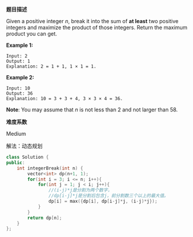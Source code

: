 **题目描述**   

Given a positive integer *n*, break it into the sum of **at least** two positive integers and maximize the product of those integers. Return the maximum product you can get.

**Example 1:**

```
Input: 2
Output: 1
Explanation: 2 = 1 + 1, 1 × 1 = 1.
```

**Example 2:**

```
Input: 10
Output: 36
Explanation: 10 = 3 + 3 + 4, 3 × 3 × 4 = 36.
```

**Note**: You may assume that *n* is not less than 2 and not larger than 58.

**难度系数**    

Medium 

解法：动态规划

```c++
class Solution {
public:
    int integerBreak(int n) {
        vector<int> dp(n+1, 1);
        for(int i = 3; i <= n; i++){
            for(int j = 1; j < i; j++){
                //(i-j)*j是分割为两个数字，
                //dp[i-j]*j是分割后包含j，前分割数三个以上的最大值。
                dp[i] = max({dp[i], dp[i-j]*j, (i-j)*j});
            }
        }
        return dp[n];
    }
};
```